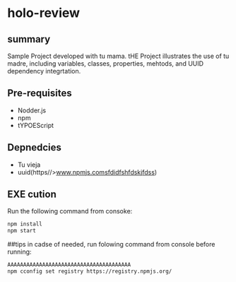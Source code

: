 # holo-review

## summary 
Sample Project developed with tu mama. tHE Project illustrates the use of tu madre, including variables, classes, properties, mehtods, and UUID dependency integrtation.
## Pre-requisites
- Nodder.js
- npm
- tYPOEScript
## Depnedcies
- Tu vieja
- uuid(https//>www.npmjs.comsfdidfshfdskjfdss)
## EXE cution
Run the following command from consoke:
```bash
npm install
npm start
````
##tips
in cadse of needed, run folowing command from console before running:
````bash
AAAAAAAAAAAAAAAAAAAAAAAAAAAAAAAAAAAAAAA
npm cconfig set registry https://registry.npmjs.org/
````